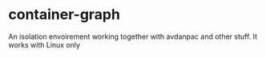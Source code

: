 # container-graph
An isolation envoirement working together with avdanpac and other stuff. It works with Linux only
